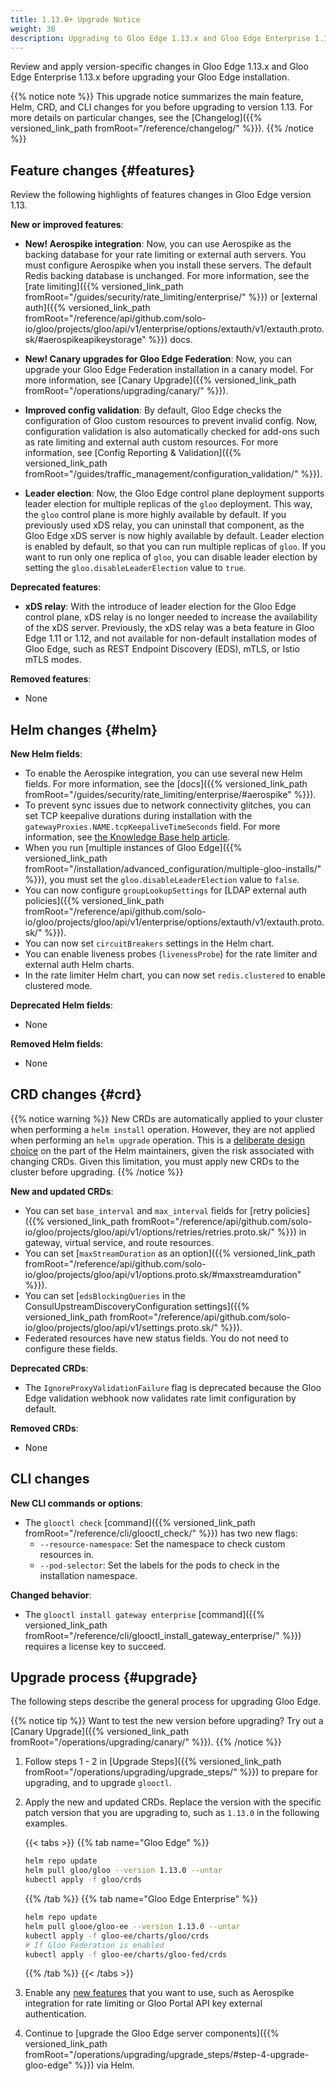 ```yaml
---
title: 1.13.0+ Upgrade Notice
weight: 38
description: Upgrading to Gloo Edge 1.13.x and Gloo Edge Enterprise 1.13.x
---
```


Review and apply version-specific changes in Gloo Edge 1.13.x and Gloo Edge Enterprise 1.13.x before upgrading your Gloo Edge installation.


{{% notice note %}}
This upgrade notice summarizes the main feature, Helm, CRD, and CLI changes for you before upgrading to version 1.13. For more details on particular changes, see the [Changelog]({{% versioned_link_path fromRoot="/reference/changelog/" %}}).
{{% /notice %}}

## Feature changes {#features}

Review the following highlights of features changes in Gloo Edge version 1.13.

**New or improved features**:
* **New! Aerospike integration**: Now, you can use Aerospike as the backing database for your rate limiting or external auth servers. You must configure Aerospike when you install these servers. The default Redis backing database is unchanged. For more information, see the [rate limiting]({{% versioned_link_path fromRoot="/guides/security/rate_limiting/enterprise/" %}}) or [external auth]({{% versioned_link_path fromRoot="/reference/api/github.com/solo-io/gloo/projects/gloo/api/v1/enterprise/options/extauth/v1/extauth.proto.sk/#aerospikeapikeystorage" %}}) docs.

* **New! Canary upgrades for Gloo Edge Federation**: Now, you can upgrade your Gloo Edge Federation installation in a canary model. For more information, see [Canary Upgrade]({{% versioned_link_path fromRoot="/operations/upgrading/canary/" %}}).

* **Improved config validation**: By default, Gloo Edge checks the configuration of Gloo custom resources to prevent invalid config. Now, configuration validation is also automatically checked for add-ons such as rate limiting and external auth custom resources. For more information, see [Config Reporting & Validation]({{% versioned_link_path fromRoot="/guides/traffic_management/configuration_validation/" %}}).

* **Leader election**: Now, the Gloo Edge control plane deployment supports leader election for multiple replicas of the `gloo` deployment. This way, the `gloo` control plane is more highly available by default. If you previously used xDS relay, you can uninstall that component, as the Gloo Edge xDS server is now highly available by default. Leader election is enabled by default, so that you can run multiple replicas of `gloo`. If you want to run only one replica of `gloo`, you can disable leader election by setting the `gloo.disableLeaderElection` value to `true`.

**Deprecated features**:
* **xDS relay**: With the introduce of leader election for the Gloo Edge control plane, xDS relay is no longer needed to increase the availability of the xDS server. Previously, the xDS relay was a beta feature in Gloo Edge 1.11 or 1.12, and not available for non-default installation modes of Gloo Edge, such as REST Endpoint Discovery (EDS), mTLS, or Istio mTLS modes.

**Removed features**:
* None

## Helm changes {#helm}

**New Helm fields**:
* To enable the Aerospike integration, you can use several new Helm fields. For more information, see the [docs]({{% versioned_link_path fromRoot="/guides/security/rate_limiting/enterprise/#aerospike" %}}).
* To prevent sync issues due to network connectivity glitches, you can set TCP keepalive durations during installation with the `gatewayProxies.NAME.tcpKeepaliveTimeSeconds` field. For more information, see [the Knowledge Base help article](https://support.solo.io/hc/en-us/articles/12066701909524).
* When you run [multiple instances of Gloo Edge]({{% versioned_link_path fromRoot="/installation/advanced_configuration/multiple-gloo-installs/" %}}), you must set the `gloo.disableLeaderElection` value to `false`.
* You can now configure `groupLookupSettings` for [LDAP external auth policies]({{% versioned_link_path fromRoot="/reference/api/github.com/solo-io/gloo/projects/gloo/api/v1/enterprise/options/extauth/v1/extauth.proto.sk/" %}}).
* You can now set `circuitBreakers` settings in the Helm chart.
* You can enable liveness probes (`livenessProbe`) for the rate limiter and external auth Helm charts.
* In the rate limiter Helm chart, you can now set `redis.clustered` to enable clustered mode. 

**Deprecated Helm fields**:
* None

**Removed Helm fields**:
* None

## CRD changes {#crd}

{{% notice warning %}}
New CRDs are automatically applied to your cluster when performing a `helm install` operation. However, they are not applied when performing an `helm upgrade` operation. This is a [deliberate design choice](https://helm.sh/docs/topics/charts/#limitations-on-crds) on the part of the Helm maintainers, given the risk associated with changing CRDs. Given this limitation, you must apply new CRDs to the cluster before upgrading.
{{% /notice %}}

**New and updated CRDs**:
* You can set `base_interval` and `max_interval` fields for [retry policies]({{% versioned_link_path fromRoot="/reference/api/github.com/solo-io/gloo/projects/gloo/api/v1/options/retries/retries.proto.sk/" %}}) in gateway, virtual service, and route resources.
* You can set [`maxStreamDuration` as an option]({{% versioned_link_path fromRoot="/reference/api/github.com/solo-io/gloo/projects/gloo/api/v1/options.proto.sk/#maxstreamduration" %}}).
* You can set [`edsBlockingQueries` in the ConsulUpstreamDiscoveryConfiguration settings]({{% versioned_link_path fromRoot="/reference/api/github.com/solo-io/gloo/projects/gloo/api/v1/settings.proto.sk/" %}}).
* Federated resources have new status fields. You do not need to configure these fields.

**Deprecated CRDs**:
* The `IgnoreProxyValidationFailure` flag is deprecated because the Gloo Edge validation webhook now validates rate limit configuration by default.

**Removed CRDs**:
* None

## CLI changes

**New CLI commands or options**:
* The `glooctl check` [command]({{% versioned_link_path fromRoot="/reference/cli/glooctl_check/" %}}) has two new flags:
  * `--resource-namespace`: Set the namespace to check custom resources in.
  * `--pod-selector`: Set the labels for the pods to check in the installation namespace.

**Changed behavior**:
* The `glooctl install gateway enterprise` [command]({{% versioned_link_path fromRoot="/reference/cli/glooctl_install_gateway_enterprise/" %}}) requires a license key to succeed.

## Upgrade process {#upgrade}

The following steps describe the general process for upgrading Gloo Edge. 

{{% notice tip %}}
Want to test the new version before upgrading? Try out a [Canary Upgrade]({{% versioned_link_path fromRoot="/operations/upgrading/canary/" %}}).
{{% /notice %}}

1. Follow steps 1 - 2 in [Upgrade Steps]({{% versioned_link_path fromRoot="/operations/upgrading/upgrade_steps/" %}}) to prepare for upgrading, and to upgrade `glooctl`.

2. Apply the new and updated CRDs. Replace the version with the specific patch version that you are upgrading to, such as `1.13.0` in the following examples.

   {{< tabs >}}
   {{% tab name="Gloo Edge" %}}
   ```sh
   helm repo update
   helm pull gloo/gloo --version 1.13.0 --untar
   kubectl apply -f gloo/crds
   ```
   {{% /tab %}}
   {{% tab name="Gloo Edge Enterprise" %}}
   ```sh
   helm repo update
   helm pull glooe/gloo-ee --version 1.13.0 --untar
   kubectl apply -f gloo-ee/charts/gloo/crds
   # If Gloo Federation is enabled
   kubectl apply -f gloo-ee/charts/gloo-fed/crds
   ```
   {{% /tab %}}
   {{< /tabs >}}

3. Enable any [new features](#features) that you want to use, such as Aerospike integration for rate limiting or Gloo Portal API key external authentication.

4. Continue to [upgrade the Gloo Edge server components]({{% versioned_link_path fromRoot="/operations/upgrading/upgrade_steps/#step-4-upgrade-gloo-edge" %}}) via Helm.
